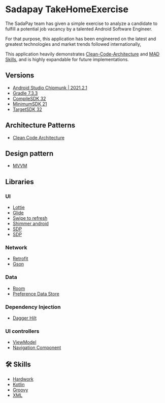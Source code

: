 
# Sadapay TakeHomeExercise

The SadaPay team has given a simple exercise to analyze a candidate to fulfill a potential job vacancy by a talented Android Software Engineer.

For that purpose, this application has been engineered on the latest and greatest technologies and market trends followed internationally,

This application heavily demonstrates [Clean-Code-Architecture](https://blog.cleancoder.com/uncle-bob/2012/08/13/the-clean-architecture.html) and [MAD Skills](https://developer.android.com/series/mad-skills), and is highly expandable for future implementations.

## Versions
- [Android Studio Chipmunk | 2021.2.1]()
- [Gradle 7.3.3]()
- [CompileSDK 32]()
- [MinimumSDK 21]()
- [TargetSDK 32]()


## Architecture Patterns
- [Clean Code Architecture](https://blog.cleancoder.com/uncle-bob/2012/08/13/the-clean-architecture.html)

## Design pattern
- [MVVM](https://developer.android.com/topic/libraries/architecture/viewmodel)


## Libraries

### UI
- [Lottie](https://github.com/airbnb/lottie-android)
- [Glide](https://github.com/bumptech/glide)
- [Swipe to refresh](https://developer.android.com/jetpack/androidx/releases/swiperefreshlayout)
- [Shimmer android](https://facebook.github.io/shimmer-android/)
- [SDP](https://github.com/intuit/ssp)
- [SDP](https://github.com/intuit/sdp)


### Network
- [Retrofit](https://square.github.io/retrofit/)
- [Gson](https://github.com/google/gson)

### Data
- [Room](https://developer.android.com/jetpack/androidx/releases/room)
- [Preference Data Store](https://developer.android.com/jetpack/androidx/releases/datastore)

### Dependency Injection
- [Dagger Hilt](https://developer.android.com/training/dependency-injection/hilt-android)

### UI controllers
- [ViewModel](https://developer.android.com/topic/libraries/architecture/viewmodel)
- [Navigation Component](https://developer.android.com/jetpack/androidx/releases/navigation)



## 🛠 Skills
- [Hardwork](https://github.com/AafaaqAli)
- [Kotlin](https://kotlinlang.org/)
- [Groovy](https://groovy-lang.org/)
- [XML](https://www.w3schools.com/xml/xml_whatis.asp)

